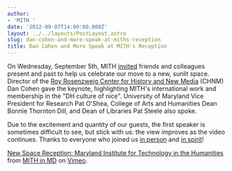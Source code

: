 ```yaml
---
author:
- 'MITH '
date: '2012-09-07T14:00:00.000Z'
layout: ../../layouts/PostLayout.astro
slug: dan-cohen-and-more-speak-at-miths-reception
title: Dan Cohen and More Speak at MITH's Reception
---
```


On Wednesday, September 5th, MITH [invited](http://mith.umd.edu/research/dedication) friends and colleagues present and past to help us celebrate our move to a new, sunlit space. Director of the [Roy Rosenzweig Center for History and New Media](http://chnm.gmu.edu/) (CHNM) Dan Cohen gave the keynote, highlighting MITH's international work and membership in the "DH culture of nice". University of Maryland Vice President for Research Pat O'Shea, College of Arts and Humanities Dean Bonnie Thornton Dill, and Dean of Libraries Pat Steele also spoke.

Due to the excitement and quantity of our guests, the first speaker is sometimes difficult to see, but stick with us: the view improves as the video continues. Thanks to everyone who joined us [in person](https://secure.flickr.com/photos/18303158@N00/7944898270/in/pool-mith) and [in spirit](https://twitter.com/fraistat/status/243401261209251841)!

[New Space Reception: Maryland Institute for Technology in the Humanities](http://vimeo.com/48973729) from [MITH in MD](http://vimeo.com/mithinmd) on [Vimeo](http://vimeo.com).